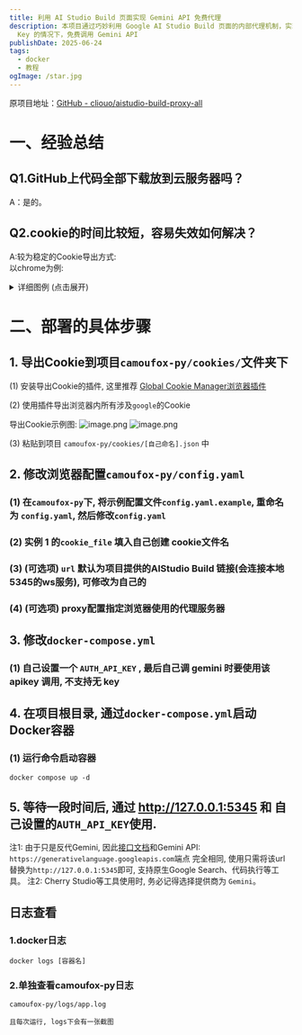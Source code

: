 ```yaml
---
title: 利用 AI Studio Build 页面实现 Gemini API 免费代理
description: 本项目通过巧妙利用 Google AI Studio Build 页面的内部代理机制，实现了一个本地代理服务，让用户可以在无需 API
  Key 的情况下，免费调用 Gemini API
publishDate: 2025-06-24
tags:
  - docker
  - 教程
ogImage: /star.jpg
---
```

 原项目地址：[GitHub - cliouo/aistudio-build-proxy-all](https://github.com/cliouo/aistudio-build-proxy-all)
# 一、经验总结

## **Q1.GitHub上代码全部下载放到云服务器吗？**
A：是的。
## **Q2.cookie的时间比较短，容易失效如何解决？**
A:较为稳定的Cookie导出方式:  
以chrome为例:
<details><summary>详细图例 (点击展开)</summary>

### 1\. 添加Chrome个人资料

![image.png](https://imgbed.921556.xyz/file/1750736281500.png)

### 2\. 登录google账号

注: 如果chrome已经登录过同一账号, 这样也会加一个同账号的个人资料, 也就是有两个同google账号的个人资料, 自己注意区分

![image.png](https://imgbed.921556.xyz/file/1750736347153.png)

#### 登录成功后会打开这个页面

![image.png](https://imgbed.921556.xyz/file/1750736442174.png)

### 3\. 访问安装[Global Cookie Manager 浏览器插件](https://chromewebstore.google.com/detail/global-cookie-manager/bgffajlinmbdcileomeilpihjdgjiphb)

### 4\. 打开插件菜单, 选中 `Global search` 导出Cookie

这样可以不和之前教程一样搜索`google`了, 因为这个个人资料只登了google, 全都导出就好

![image.png](https://imgbed.921556.xyz/file/1750736590387.png)![image.png](https://imgbed.921556.xyz/file/1750736634258.png)

### 5\. 复制cookie到程序中使用即可

然后关闭叉掉这个Chrome个人资料, 平时不要使用这个资料, 只有程序里cookie到期时才打开来登google后导出cookie

注: 不能删除该chrome个人资料, 实测个人资料一删除, 它导出的cookie即刻失效

</details>

# 二、部署的具体步骤

## 1\. 导出Cookie到项目`camoufox-py/cookies/`文件夹下


(1) 安装导出Cookie的插件, 这里推荐 [Global Cookie Manager浏览器插件](https://chromewebstore.google.com/detail/global-cookie-manager/bgffajlinmbdcileomeilpihjdgjiphb)

(2) 使用插件导出浏览器内所有涉及`google`的Cookie

导出Cookie示例图:
![image.png](https://imgbed.921556.xyz/file/1750735397108.png)
![image.png](https://imgbed.921556.xyz/file/1750735482803.png)

(3) 粘贴到项目 `camoufox-py/cookies/[自己命名].json` 中

## 2\. 修改浏览器配置`camoufox-py/config.yaml`

### (1) 在`camoufox-py`下, 将示例配置文件`config.yaml.example`, 重命名为 `config.yaml`, 然后修改`config.yaml`

### (2) 实例 1 的`cookie_file` 填入自己创建 cookie文件名

### (3) (可选项) `url` 默认为项目提供的AIStudio Build 链接(会连接本地5345的ws服务), 可修改为自己的

### (4) (可选项) proxy配置指定浏览器使用的代理服务器

## 3\. 修改`docker-compose.yml`

### (1) 自己设置一个 `AUTH_API_KEY` , 最后自己调 gemini 时要使用该 apikey 调用, 不支持无 key

## 4\. 在项目根目录, 通过`docker-compose.yml`启动Docker容器
### (1) 运行命令启动容器

```shell
docker compose up -d
```


## 5\. 等待一段时间后, 通过 http://127.0.0.1:5345 和 自己设置的`AUTH_API_KEY`使用.
  注1: 由于只是反代Gemini, 因此[接口文档](https://ai.google.dev/api)和Gemini API: `https://generativelanguage.googleapis.com`端点 完全相同, 使用只需将该url替换为`http://127.0.0.1:5345`即可, 支持原生Google Search、代码执行等工具。
  注2: Cherry Studio等工具使用时, 务必记得选择提供商为 `Gemini`。
    

## 日志查看

### 1.docker日志

```shell
docker logs [容器名]
```

### 2.单独查看camoufox-py日志
    
    camoufox-py/logs/app.log
    
    且每次运行, logs下会有一张截图
    
